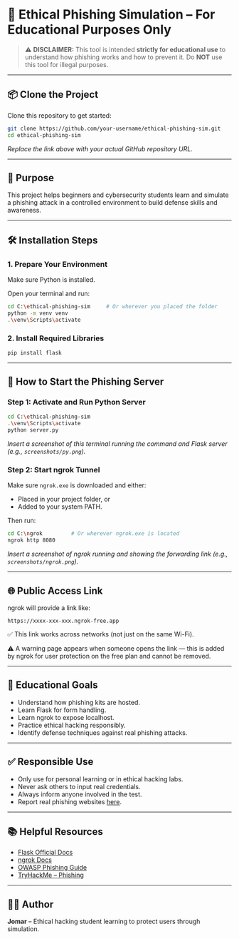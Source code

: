 # 🎯 Ethical Phishing Simulation – For Educational Purposes Only

> ⚠️ **DISCLAIMER:** This tool is intended **strictly for educational use** to understand how phishing works and how to prevent it. Do **NOT** use this tool for illegal purposes.

---

## 📦 Clone the Project

Clone this repository to get started:

```bash
git clone https://github.com/your-username/ethical-phishing-sim.git
cd ethical-phishing-sim
```
*Replace the link above with your actual GitHub repository URL.*

---

## 🎯 Purpose

This project helps beginners and cybersecurity students learn and simulate a phishing attack in a controlled environment to build defense skills and awareness.

---

## 🛠️ Installation Steps

### 1. Prepare Your Environment

Make sure Python is installed.

Open your terminal and run:

```bash
cd C:\ethical-phishing-sim     # Or wherever you placed the folder
python -m venv venv
.\venv\Scripts\activate
```

### 2. Install Required Libraries

```bash
pip install flask
```

---

## 🚀 How to Start the Phishing Server

### Step 1: Activate and Run Python Server

```bash
cd C:\ethical-phishing-sim
.\venv\Scripts\activate
python server.py
```

*Insert a screenshot of this terminal running the command and Flask server (e.g., `screenshots/py.png`).*

### Step 2: Start ngrok Tunnel

Make sure `ngrok.exe` is downloaded and either:

- Placed in your project folder, or
- Added to your system PATH.

Then run:

```bash
cd C:\ngrok         # Or wherever ngrok.exe is located
ngrok http 8080
```

*Insert a screenshot of ngrok running and showing the forwarding link (e.g., `screenshots/ngrok.png`).*

---

## 🌐 Public Access Link

ngrok will provide a link like:

```
https://xxxx-xxx-xxx.ngrok-free.app
```

✅ This link works across networks (not just on the same Wi-Fi).

⚠️ A warning page appears when someone opens the link — this is added by ngrok for user protection on the free plan and cannot be removed.

---

## 🧠 Educational Goals

- Understand how phishing kits are hosted.
- Learn Flask for form handling.
- Learn ngrok to expose localhost.
- Practice ethical hacking responsibly.
- Identify defense techniques against real phishing attacks.

---

## ✅ Responsible Use

- Only use for personal learning or in ethical hacking labs.
- Never ask others to input real credentials.
- Always inform anyone involved in the test.
- Report real phishing websites [here](https://safebrowsing.google.com/safebrowsing/report_phish/).

---

## 📚 Helpful Resources

- [Flask Official Docs](https://flask.palletsprojects.com/)
- [ngrok Docs](https://ngrok.com/docs)
- [OWASP Phishing Guide](https://owasp.org/www-community/Phishing)
- [TryHackMe – Phishing](https://tryhackme.com/room/phishing)

---

## 👨‍💻 Author

**Jomar** – Ethical hacking student learning to protect users through simulation.
